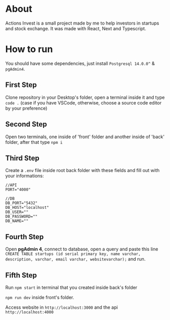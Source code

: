 <h1>About</h1>

Actions Invest is a small project made by me to help investors in startups and stock exchange. It was made with React, Next and Typescript.

<h1>How to run</h1>

You should have some dependencies, just install `Postgresql 14.0.0^` & `pgAdmin4`.

<h2>First Step</h2>

Clone repository in your Desktop's folder, open a terminal inside it and type `code .` (case if you have VSCode, otherwise, choose a source code editor by your preference)

<h2>Second Step</h2>

Open two terminals, one inside of 'front' folder and another inside of 'back' folder, after that type `npm i`

<h2>Third Step</h2>

Create a `.env` file inside root back folder with these fields and fill out with your informations:

```
//API
PORT="4000"

//DB
DB_PORT="5432"
DB_HOST="localhost"
DB_USER=""
DB_PASSWORD=""
DB_NAME=""
```

<h2>Fourth Step</h2>

Open **pgAdmin 4**, connect to database, open a query and paste this line `CREATE TABLE startups (id serial primary key, name varchar, description, varchar, email varchar, websitevarchar);` and run.

<h2>Fifth Step</h2>

Run `npm start` in terminal that you created inside back's folder

`npm run dev` inside front's folder. 

Access website in `http://localhost:3000` and the api `http://localhost:4000`


